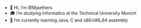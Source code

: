 - 👋 Hi, I’m @Mjaethers
- 🎓 I’m studying Informatics at the Technical University Munich
- 🌱 I’m currently learning Java, C and x86/x86_64 assembly
<!--- - 📫 How to reach me ...
--->

<!---
Mjaethers/Mjaethers is a ✨ special ✨ repository because its `README.md` (this file) appears on your GitHub profile.
You can click the Preview link to take a look at your changes.
--->
